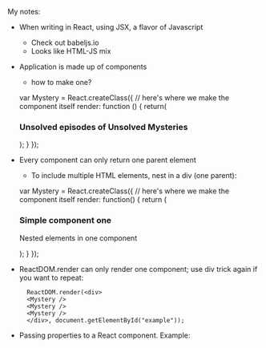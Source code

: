 My notes:

- When writing in React, using JSX, a flavor of Javascript

  - Check out babeljs.io
  - Looks like HTML-JS mix

- Application is made up of components

  - how to make one?

  var Mystery = React.createClass({
  // here's where we make the component itself
  render: function () {
  return(<h3>Unsolved episodes of Unsolved Mysteries</h3>);
  }
  });

- Every component can only return one parent element

  - To include multiple HTML elements, nest in a div (one parent):

  var Mystery = React.createClass({
  // here's where we make the component itself
  render: function() {
  return (
  <div>
  <h3>Simple component one</h3>
  <p>Nested elements in one component</p>
  </div>
  );
  }
  });

- ReactDOM.render can only render one component; use div trick again if you want to repeat:

        ReactDOM.render(<div>
        <Mystery />
        <Mystery />
        <Mystery />
        </div>, document.getElementById("example"));

- Passing properties to a React component. Example:

    <script type="text/babel">
      var UnsolvedMystery = React.createClass({
        render: function() {
          return (
            <div>
              <h1>{this.props.title}</h1>
              <h2>{this.props.summary}</h2>
            </div>
          );
        }
      });
  
      ReactDOM.render(
        <UnsolvedMystery
          title="Lucy Loo Hoo"
          summary="Mysterious things happening"
        />,
        document.getElementById("example")
      );

- Event 

---

![](http://i.imgur.com/5Bqs5zi.png)

React boilerplate thenewboston tutorials.

## Getting started

To get started simply download the repo using the link below. All required files are included.

https://github.com/buckyroberts/React-Boilerplate/archive/master.zip

## Setting up Gulp (optional)

You can also use Gulp to add additional build tasks. To use, follow the instructions below.

Navigate to the root directory and run the following command:

```
> npm install
```

After modules are installed, you can start watching for SCSS changes using the command:

```
> gulp
```

You can install more modules and configure them in the **gulpfile.js** file as needed.

## Links

- [Support thenewboston](https://www.patreon.com/thenewboston)
- [thenewboston.com](https://thenewboston.com/)
- [Facebook](https://www.facebook.com/TheNewBoston-464114846956315/)
- [Twitter](https://twitter.com/bucky_roberts)
- [Google+](https://plus.google.com/+BuckyRoberts)
- [reddit](https://www.reddit.com/r/thenewboston/)
